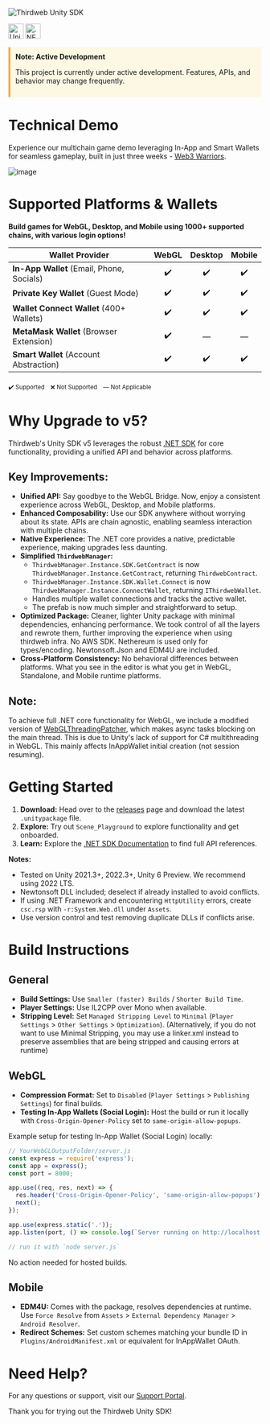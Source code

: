 ![Thirdweb Unity SDK](https://github.com/thirdweb-dev/unity-sdk/assets/43042585/0eb16b66-317b-462b-9eb1-9425c0929c96)

[<img alt="Unity Documentation" src="https://img.shields.io/badge/Unity-Documentation-blue?logo=unity&style=for-the-badge" height="30">](https://portal.thirdweb.com/unity/v5)
[<img alt=".NET Documentation" src="https://img.shields.io/badge/.NET-Documentation-purple?logo=dotnet&style=for-the-badge" height="30">](https://portal.thirdweb.com/dotnet)

<div style="border-left: 4px solid #f0ad4e; padding: 10px; background-color: #fcf8e3;">
  <strong>Note: Active Development</strong>
  <p>This project is currently under active development. Features, APIs, and behavior may change frequently.</p>
</div>

# Technical Demo

Experience our multichain game demo leveraging In-App and Smart Wallets for seamless gameplay, built in just three weeks - [Web3 Warriors](https://web3warriors.thirdweb.com/).

![image](https://github.com/thirdweb-dev/unity-sdk/assets/43042585/171198b2-83e7-4c8a-951b-79126dd47abb)

# Supported Platforms & Wallets

**Build games for WebGL, Desktop, and Mobile using 1000+ supported chains, with various login options!**

|                Wallet Provider                | WebGL     | Desktop    | Mobile    |
| --------------------------------------------- | :-------: | :-------:  | :-------: |
| **In-App Wallet** (Email, Phone, Socials)     | ✔️        | ✔️        | ✔️        |
| **Private Key Wallet** (Guest Mode)           | ✔️        | ✔️        | ✔️        |
| **Wallet Connect Wallet** (400+ Wallets)      | ✔️        | ✔️        | ✔️        |
| **MetaMask Wallet** (Browser Extension)       | ✔️        | —          | —         |
| **Smart Wallet** (Account Abstraction)        | ✔️        | ✔️        | ✔️        |

<sub>✔️ Supported</sub> &nbsp; <sub>❌ Not Supported</sub> &nbsp; <sub>— Not Applicable</sub>

# Why Upgrade to v5?

Thirdweb's Unity SDK v5 leverages the robust [.NET SDK](https://portal.thirdweb.com/dotnet) for core functionality, providing a unified API and behavior across platforms. 

## Key Improvements:
- **Unified API:** Say goodbye to the WebGL Bridge. Now, enjoy a consistent experience across WebGL, Desktop, and Mobile platforms.
- **Enhanced Composability:** Use our SDK anywhere without worrying about its state. APIs are chain agnostic, enabling seamless interaction with multiple chains.
- **Native Experience:** The .NET core provides a native, predictable experience, making upgrades less daunting.
- **Simplified `ThirdwebManager`:** 
  - `ThirdwebManager.Instance.SDK.GetContract` is now `ThirdwebManager.Instance.GetContract`, returning `ThirdwebContract`.
  - `ThirdwebManager.Instance.SDK.Wallet.Connect` is now `ThirdwebManager.Instance.ConnectWallet`, returning `IThirdwebWallet`.
  - Handles multiple wallet connections and tracks the active wallet.
  - The prefab is now much simpler and straightforward to setup.
- **Optimized Package:** Cleaner, lighter Unity package with minimal dependencies, enhancing performance. We took control of all the layers and rewrote them, further improving the experience when using thirdweb infra. No AWS SDK. Nethereum is used only for types/encoding. Newtonsoft.Json and EDM4U are included.
- **Cross-Platform Consistency:** No behavioral differences between platforms. What you see in the editor is what you get in WebGL, Standalone, and Mobile runtime platforms.

## Note:
To achieve full .NET core functionality for WebGL, we include a modified version of [WebGLThreadingPatcher](https://github.com/VolodymyrBS/WebGLThreadingPatcher), which makes async tasks blocking on the main thread. This is due to Unity's lack of support for C# multithreading in WebGL. This mainly affects InAppWallet initial creation (not session resuming).

# Getting Started

1. **Download:** Head over to the [releases](https://github.com/thirdweb-dev/unity-sdk/releases) page and download the latest `.unitypackage` file.
2. **Explore:** Try out `Scene_Playground` to explore functionality and get onboarded.
3. **Learn:** Explore the [.NET SDK Documentation](https://portal.thirdweb.com/dotnet) to find full API references.

**Notes:**
- Tested on Unity 2021.3+, 2022.3+, Unity 6 Preview. We recommend using 2022 LTS.
- Newtonsoft DLL included; deselect if already installed to avoid conflicts.
- If using .NET Framework and encountering `HttpUtility` errors, create `csc.rsp` with `-r:System.Web.dll` under `Assets`.
- Use version control and test removing duplicate DLLs if conflicts arise.

# Build Instructions

## General

- **Build Settings:** Use `Smaller (faster) Builds` / `Shorter Build Time`.
- **Player Settings:** Use IL2CPP over Mono when available.
- **Stripping Level:** Set `Managed Stripping Level` to `Minimal` (`Player Settings` > `Other Settings` > `Optimization`). (Alternatively, if you do not want to use Minimal Stripping, you may use a linker.xml instead to preserve assemblies that are being stripped and causing errors at runtime)

## WebGL

- **Compression Format:** Set to `Disabled` (`Player Settings` > `Publishing Settings`) for final builds.
- **Testing In-App Wallets (Social Login):** Host the build or run it locally with `Cross-Origin-Opener-Policy` set to `same-origin-allow-popups`.

Example setup for testing In-App Wallet (Social Login) locally:

```javascript
// YourWebGLOutputFolder/server.js
const express = require('express');
const app = express();
const port = 8000;

app.use((req, res, next) => {
  res.header('Cross-Origin-Opener-Policy', 'same-origin-allow-popups');
  next();
});

app.use(express.static('.'));
app.listen(port, () => console.log(`Server running on http://localhost:${port}`));

// run it with `node server.js`
```

No action needed for hosted builds.

## Mobile

- **EDM4U:** Comes with the package, resolves dependencies at runtime. Use `Force Resolve` from `Assets` > `External Dependency Manager` > `Android Resolver`.
- **Redirect Schemes:** Set custom schemes matching your bundle ID in `Plugins/AndroidManifest.xml` or equivalent for InAppWallet OAuth.

# Need Help?

For any questions or support, visit our [Support Portal](https://thirdweb.com/support).

Thank you for trying out the Thirdweb Unity SDK!
